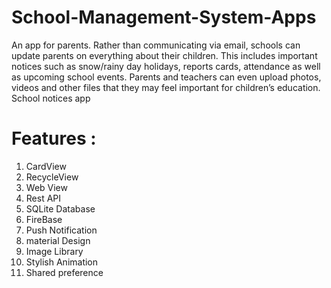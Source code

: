 # School-Management-System-Apps

An app for parents. Rather than communicating via email, schools can update parents on everything about their children. This includes important notices such as snow/rainy day holidays, reports cards, attendance as well as upcoming school events. Parents and teachers can even upload photos, videos and other files that they may feel important for children’s education. School notices app
# Features :

1. CardView
2. RecycleView
3. Web View
4. Rest API
5. SQLite Database
6. FireBase
7. Push Notification
8. material Design
9. Image Library
10. Stylish Animation
11. Shared preference
